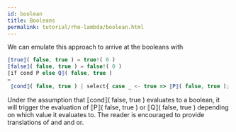 ```yaml
---
id: boolean
title: Booleans
permalink: tutorial/rho-lambda/boolean.html
---
```



We can emulate this approach to arrive at the booleans with
```javascript
⟦true⟧( false, true ) = true!( 0 )
⟦false⟧( false, true ) = false!( 0 )
⟦if cond P else Q⟧( false, true ) 
= 
 ⟦cond⟧( false, true ) | select{ case _ <- true => ⟦P⟧( false, true ); case _ <- false => ⟦Q⟧( false, true ) }
```
Under the assumption that ⟦cond⟧( false, true ) evaluates to a boolean, it will trigger the evaluation of ⟦P⟧( false, true ) or ⟦Q⟧( false, true ) depending on which value it evaluates to. The reader is encouraged to provide translations of and and or.